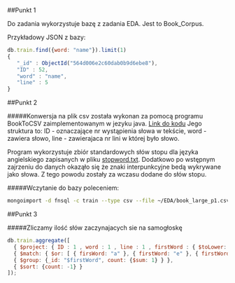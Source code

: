 ##Punkt 1

Do zadania wykorzystuje bazę z zadania EDA. Jest to Book_Corpus.

Przykładowy JSON z bazy:

```js
db.train.find({word: "name"}).limit(1)
{ 
   "_id" : ObjectId("564d006e2c60dab0b9d6ebe8"),
   "ID" : 52,
   "word" : "name",
   "line" : 5
}
```

##Punkt 2

#####Konwersja na plik csv została wykonan za pomocą programu BookToCSV zaimplementowanym w jezyku java. [Link do kodu](https://github.com/rjasinski/nosql/blob/master/EDA/BookToCSV.java)
Jego struktura to: ID - oznaczające nr wystąpienia słowa w tekście, word - zawiera słowo, line - zawierajaca nr lini w której było słowo.

Program wykorzystuje zbiór standardowych słów stopu dla języka angielskiego zapisanych w pliku [stopword.txt](https://github.com/rjasinski/nosql/blob/master/EDA/stopword.txt). Dodatkowo po wstępnym zajrzeniu do danych okaząło się że znaki interpunkcyjne bedą wykrywane jako słowa. Z tego powodu zostały za wczasu dodane do słów stopu.

#####Wczytanie do bazy poleceniem:

```sh
mongoimport -d fnsql -c train --type csv --file ~/EDA/book_large_p1.csv --headerline
```

##Punkt 3

#####Zliczamy ilość słów zaczynajacych sie na samogłoskę

```js 
db.train.aggregate([
  { $project: { ID : 1 , word : 1 , line : 1 , firstWord : { $toLower: { $substr: [ "$word", 0, 1 ] } } } },
  { $match: { $or: [ { firsWord: "a" }, { firstWord: "e" }, { firstWord: "o"}, { firstWord: "u"}, {firstWord: "u"} ] } },
  { $group: {_id: "$firstWord", count: {$sum: 1} } },
  { $sort: {count: -1} }
]);
```
